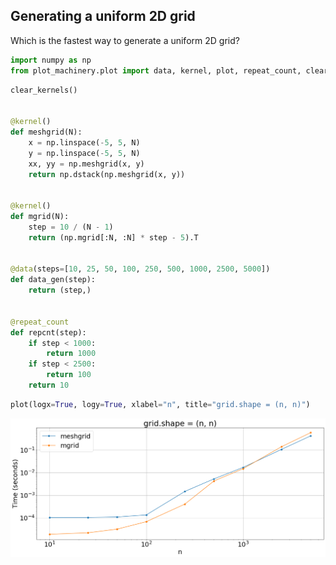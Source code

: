 ## Generating a uniform 2D grid

Which is the fastest way to generate a uniform 2D grid?


```python
import numpy as np
from plot_machinery.plot import data, kernel, plot, repeat_count, clear_kernels
```


```python
clear_kernels()


@kernel()
def meshgrid(N):
    x = np.linspace(-5, 5, N)
    y = np.linspace(-5, 5, N)
    xx, yy = np.meshgrid(x, y)
    return np.dstack(np.meshgrid(x, y))


@kernel()
def mgrid(N):
    step = 10 / (N - 1)
    return (np.mgrid[:N, :N] * step - 5).T


@data(steps=[10, 25, 50, 100, 250, 500, 1000, 2500, 5000])
def data_gen(step):
    return (step,)


@repeat_count
def repcnt(step):
    if step < 1000:
        return 1000
    if step < 2500:
        return 100
    return 10
```


```python
plot(logx=True, logy=True, xlabel="n", title="grid.shape = (n, n)")
```


    
![png](README_files/README_3_0.png)
    

